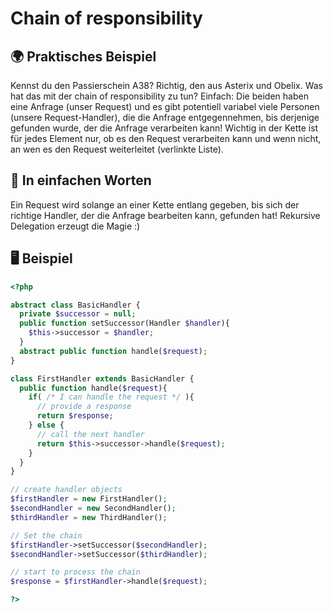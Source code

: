 # Chain of responsibility

## 🌍 Praktisches Beispiel

Kennst du den Passierschein A38? Richtig, den aus Asterix und Obelix. Was hat das mit der chain of responsibility zu tun? Einfach: Die beiden haben eine Anfrage (unser Request) und es gibt potentiell variabel viele Personen (unsere Request-Handler), die die Anfrage entgegennehmen, bis derjenige gefunden wurde, der die Anfrage verarbeiten kann! Wichtig in der Kette ist für jedes Element nur, ob es den Request verarbeiten kann und wenn nicht, an wen es den Request weiterleitet (verlinkte Liste).

## 💬 In einfachen Worten

Ein Request wird solange an einer Kette entlang gegeben, bis sich der richtige Handler, der die Anfrage bearbeiten kann, gefunden hat! Rekursive Delegation erzeugt die Magie :)

## 🖥 Beispiel

```php
<?php

abstract class BasicHandler {
  private $successor = null;
  public function setSuccessor(Handler $handler){
    $this->successor = $handler;
  }
  abstract public function handle($request);
}

class FirstHandler extends BasicHandler {
  public function handle($request){
    if( /* I can handle the request */ ){
      // provide a response
      return $response;
    } else {
      // call the next handler
      return $this->successor->handle($request);
    }    
  }
}

// create handler objects
$firstHandler = new FirstHandler();
$secondHandler = new SecondHandler();
$thirdHandler = new ThirdHandler();

// Set the chain
$firstHandler->setSuccessor($secondHandler);
$secondHandler->setSuccessor($thirdHandler);

// start to process the chain
$response = $firstHandler->handle($request);

?>
```
